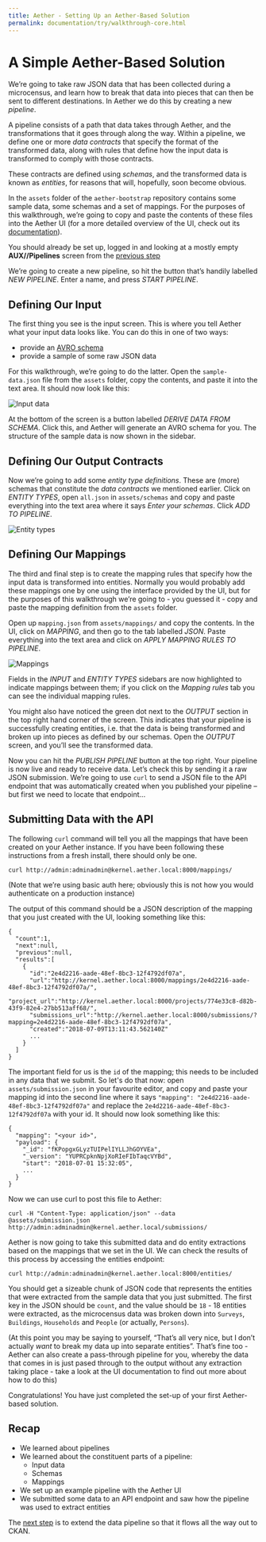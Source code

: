 ```yaml
---
title: Aether - Setting Up an Aether-Based Solution
permalink: documentation/try/walkthrough-core.html
---
```


# A Simple Aether-Based Solution

We’re going to take raw JSON data that has been collected during a microcensus, and learn how to break that data into pieces that can then be sent to different destinations. In Aether we do this by creating a new _pipeline_. 

A pipeline consists of a path that data takes through Aether, and the transformations that it goes through along the way. Within a pipeline, we define one or more _data contracts_ that specify the format of the transformed data, along with rules that define how the input data is transformed to comply with those contracts.

These contracts are defined using _schemas_, and the transformed data is known as _entities_, for reasons that will, hopefully, soon become obvious.

In the `assets` folder of the `aether-bootstrap` repository contains some sample data, some schemas and a set of mappings. For the purposes of this walkthrough, we’re going to copy and paste the contents of these files into the Aether UI (for a more detailed overview of the UI, check out its [documentation](/documentation/ui/)).

You should already be set up, logged in and looking at a mostly empty **AUX//Pipelines** screen from the [previous step](index) 

We’re going to create a new pipeline, so hit the button that’s handily labelled _NEW PIPELINE_. Enter a name, and press _START PIPELINE_.

## Defining Our Input

The first thing you see is the input screen. This is where you tell Aether what your input data looks like. You can do this in one of two ways:

- provide an [AVRO schema](https://en.wikipedia.org/wiki/Apache_Avro#Schema_definition[4])
- provide a sample of some raw JSON data
 
For this walkthrough, we’re going to do the latter. Open the `sample-data.json` file from the `assets` folder, copy the contents, and paste it into the text area. It should now look like this:

![Input data](/images/walkthrough-1.png)

At the bottom of the screen is a button labelled _DERIVE DATA FROM SCHEMA_. Click this, and Aether will generate an AVRO schema for you. The structure of the sample data is now shown in the sidebar.

## Defining Our Output Contracts

Now we’re going to add some _entity type definitions_. These are (more) schemas that constitute the _data contracts_ we mentioned earlier. Click on _ENTITY TYPES_, open `all.json` in `assets/schemas` and copy and paste everything into the text area where it says _Enter your schemas_. Click _ADD TO PIPELINE_.

![Entity types](/images/walkthrough-2.png)

## Defining Our Mappings

The third and final step is to create the mapping rules that specify how the input data is transformed into entities. Normally you would probably add these mappings one by one using the interface provided by the UI, but for the purposes of this walkthrough we’re going to - you guessed it - copy and paste the mapping definition from the `assets` folder. 

Open up `mapping.json` from `assets/mappings/` and copy the contents. In the UI, click on _MAPPING_, and then go to the tab labelled _JSON_. Paste everything into the text area and click on _APPLY MAPPING RULES TO PIPELINE_.

![Mappings](/images/walkthrough-3.png)


Fields in the _INPUT_ and _ENTITY TYPES_ sidebars are now highlighted to indicate mappings between them; if you click on the _Mapping rules_ tab you can see the individual mapping rules.

You might also have noticed the green dot next to the _OUTPUT_ section in the top right hand corner of the screen. This indicates that your pipeline is successfully creating entities, i.e. that the data is being transformed and broken up into pieces as defined by our schemas. Open the _OUTPUT_ screen, and you’ll see the transformed data.

Now you can hit the _PUBLISH PIPELINE_ button at the top right. Your pipeline is now live and ready to receive data. Let’s check this by sending it a raw JSON submission. We’re going to use `curl` to send a JSON file to the API endpoint that was automatically created when you published your pipeline – but first we need to locate that endpoint...

## Submitting Data with the API

The following `curl` command will tell you all the mappings that have been created on your Aether instance. If you have been following these instructions from a fresh install, there should only be one.

`curl http://admin:adminadmin@kernel.aether.local:8000/mappings/`

(Note that we’re using basic auth here; obviously this is not how you would authenticate on a production instance)

The output of this command should be a JSON description of the mapping that you just created with the UI, looking something like this:

```
{
  "count":1,
  "next":null,
  "previous":null,
  "results":[
    {
      "id":"2e4d2216-aade-48ef-8bc3-12f4792df07a",
      "url":"http://kernel.aether.local:8000/mappings/2e4d2216-aade-48ef-8bc3-12f4792df07a/",
      "project_url":"http://kernel.aether.local:8000/projects/774e33c8-d82b-43f9-82e4-27bb513aff68/",
      "submissions_url":"http://kernel.aether.local:8000/submissions/?mapping=2e4d2216-aade-48ef-8bc3-12f4792df07a",
      "created":"2018-07-09T13:11:43.562140Z" 
      ...
    }
  ]
}
```

The important field for us is the `id` of the mapping; this needs to be included in any data that we submit. So let's do that now: open `assets/submission.json` in your favourite editor, and copy and paste your mapping id into the second line where it says `"mapping": "2e4d2216-aade-48ef-8bc3-12f4792df07a"` and replace the `2e4d2216-aade-48ef-8bc3-12f4792df07a` with your id. It should now look something like this:

```
{
  "mapping": "<your id>",
  "payload": {
    "_id": "fKPopgxGLyzTUIPelIYLLJhGOYVEa",
    "_version": "YUPRCpknNpjXoRIeFIbTaqcVYBd",
    "start": "2018-07-01 15:32:05",
    ...
  }
}
```

Now we can use curl to post this file to Aether:

```
curl -H "Content-Type: application/json" --data @assets/submission.json http://admin:adminadmin@kernel.aether.local/submissions/
```

Aether is now going to take this submitted data and do entity extractions based on the mappings that we set in the UI. We can check the results of this process by accessing the entities endpoint:

```
curl http://admin:adminadmin@kernel.aether.local:8000/entities/
```

You should get a sizeable chunk of JSON code that represents the entities that were extracted from the sample data that you just submitted. The first key in the JSON should be `count`, and the value should be `18` - 18 entities were extracted, as the microcensus data was broken down into `Surveys`, `Buildings`, `Households` and `People` (or actually, `Persons`).

(At this point you may be saying to yourself, “That’s all very nice, but I don’t actually _want_ to break my data up into separate entities”. That’s fine too - Aether can also create a pass-through pipeline for you, whereby the data that comes in is just pased through to the output without any extraction taking place - take a look at the UI documentation to find out more about how to do this)

Congratulations! You have just completed the set-up of your first Aether-based solution.

## Recap

- We learned about pipelines
- We learned about the constituent parts of a pipeline:
    + Input data
    + Schemas
    + Mappings
- We set up an example pipeline with the Aether UI
- We submitted some data to an API endpoint and saw how the pipeline was used to extract entities

The [next step](walkthrough-connect.html) is to extend the data pipeline so that it flows all the way out to CKAN.
